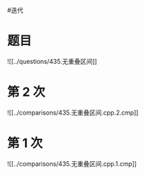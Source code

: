 #迭代

# 题目

![[../questions/435.无重叠区间]]

# 第 2 次

![[../comparisons/435.无重叠区间.cpp.2.cmp]]

# 第 1 次

![[../comparisons/435.无重叠区间.cpp.1.cmp]]